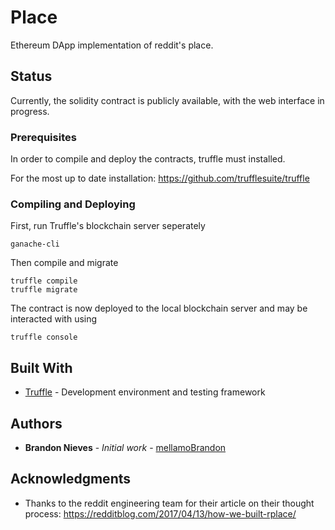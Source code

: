 # Place

Ethereum DApp implementation of reddit's place.

## Status

Currently, the solidity contract is publicly available, with the web interface in progress.


### Prerequisites

In order to compile and deploy the contracts, truffle must installed.

For the most up to date installation: https://github.com/trufflesuite/truffle

### Compiling and Deploying

First, run Truffle's blockchain server seperately

```
ganache-cli
```

Then compile and migrate

```
truffle compile
truffle migrate
```

The contract is now deployed to the local blockchain server and may be interacted with using

```
truffle console
```


## Built With
* [Truffle](https://github.com/trufflesuite/truffle) - Development environment and testing framework

## Authors

* **Brandon Nieves** - *Initial work* - [mellamoBrandon](https://github.com/mellamoBrandon)


## Acknowledgments

* Thanks to the reddit engineering team for their article on their thought process: https://redditblog.com/2017/04/13/how-we-built-rplace/
